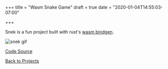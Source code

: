 +++
title = "Wasm Snake Game"
draft = true
date = "2020-01-04T14:55:03-07:00"

+++

Snek is a fun project built with rust's [wasm bindgen](https://rustwasm.github.io/docs/wasm-bindgen/).

![snek gif](https://cdn.jsdelivr.net/gh/berto/snek@master/snek.gif)

[Code Source](https://github.com/bertoort/snek)

[Back to Projects](/projects)
